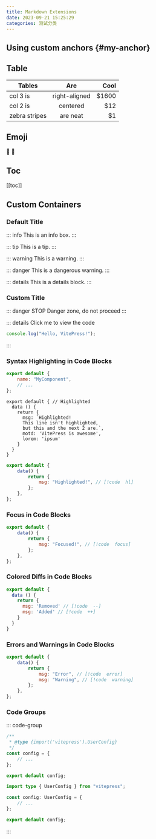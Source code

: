 ```yaml
---
title: Markdown Extensions
date: 2023-09-21 15:25:29
categories: 测试分类
---
```


## Using custom anchors {#my-anchor}

## Table

| Tables        |      Are      |  Cool |
| ------------- | :-----------: | ----: |
| col 3 is      | right-aligned | $1600 |
| col 2 is      |   centered    |   $12 |
| zebra stripes |   are neat    |    $1 |

## Emoji

:tada: :100:

## Toc

[[toc]]

## Custom Containers

### Default Title

::: info
This is an info box.
:::

::: tip
This is a tip.
:::

::: warning
This is a warning.
:::

::: danger
This is a dangerous warning.
:::

::: details
This is a details block.
:::

### Custom Title

::: danger STOP
Danger zone, do not proceed
:::

::: details Click me to view the code

```js
console.log("Hello, VitePress!");
```

:::

### Syntax Highlighting in Code Blocks

```js
export default {
	name: "MyComponent",
	// ...
};
```

```js{1,4,6-8}
export default { // Highlighted
  data () {
    return {
      msg: `Highlighted!
      This line isn't highlighted,
      but this and the next 2 are.`,
      motd: 'VitePress is awesome',
      lorem: 'ipsum'
    }
  }
}
```

```js
export default {
	data() {
		return {
			msg: "Highlighted!", // [!code  hl]
		};
	},
};
```

### Focus in Code Blocks

```js
export default {
	data() {
		return {
			msg: "Focused!", // [!code  focus]
		};
	},
};
```

### Colored Diffs in Code Blocks

```js
export default {
  data () {
    return {
      msg: 'Removed' // [!code  --]
      msg: 'Added' // [!code  ++]
    }
  }
}
```

### Errors and Warnings in Code Blocks

```js
export default {
	data() {
		return {
			msg: "Error", // [!code  error]
			msg: "Warning", // [!code  warning]
		};
	},
};
```

### Code Groups

::: code-group

```js [config.js]
/**
 * @type {import('vitepress').UserConfig}
 */
const config = {
	// ...
};

export default config;
```

```ts [config.ts]
import type { UserConfig } from "vitepress";

const config: UserConfig = {
	// ...
};

export default config;
```

:::
